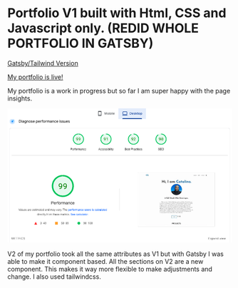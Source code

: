 # Portfolio V1 built with Html, CSS and Javascript only. (REDID WHOLE PORTFOLIO IN GATSBY)

[Gatsby/Tailwind Version](https://github.com/RodCato/Gatsby-Tailwind)


[My portfolio is live!](https://rodcato.github.io/portfolio/)

My portfolio is a work in progress but so far I am super happy with the page insights. 

![Portfolio Page Insights](pageinsights2.png)

V2 of my portfolio took all the same attributes as V1 but with Gatsby I was able to make it component based. All the sections on V2 are a new component. This makes it way more flexible to make adjustments and change. I also used tailwindcss. 
